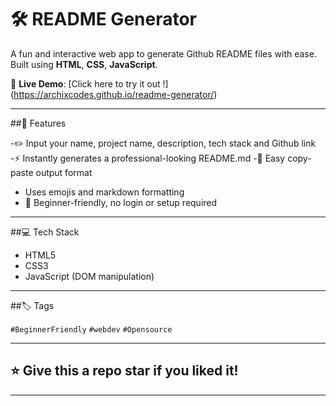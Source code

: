 # 🛠️ README Generator

A fun and interactive web app to generate Github README files with ease.
Built using **HTML**, **CSS**, **JavaScript**.

🔗 **Live Demo**: [Click here to try it out !] (https://archixcodes.github.io/readme-generator/)

---

##📌 Features

-✏️ Input your name, project name, description, tech stack and Github link
-⚡ Instantly generates a professional-looking README.md
-📄 Easy copy-paste output format
- Uses emojis and markdown formatting
- 🧠 Beginner-friendly, no login or setup required

---

##💻 Tech Stack

- HTML5
- CSS3
- JavaScript (DOM manipulation)

---

##🏷️ Tags

`#BeginnerFriendly` `#webdev` `#Opensource`

---

## ⭐ Give this a repo star if you liked it!

---
